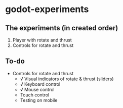 # godot-experiments

## The experiments (in created order)

1. Player with rotate and thrust
1. Controls for rotate and thrust

## To-do

- Controls for rotate and thrust
	- √ Visual indicators of rotate & thrust (sliders)
	- √ Keyboard control
	- √ Mouse control
	- Touch control
	- Testing on mobile